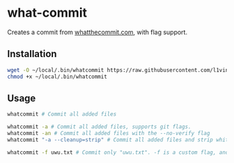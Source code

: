 # what-commit

Creates a commit from [whatthecommit.com](http://whatthecommit.com/), with flag support.

## Installation

```bash
wget -O ~/local/.bin/whatcommit https://raw.githubusercontent.com/l1ving/what-commit/master/whatcommit
chmod +x ~/local/.bin/whatcommit
```

## Usage

```bash
whatcommit # Commit all added files
```

```bash
whatcommit -a # Commit all added files, supports git flags.
whatcommit -an # Commit all added files with the --no-verify flag
whatcommit "-a --cleanup=strip" # Commit all added files and strip whitespace from file
```

```bash
whatcommit -f uwu.txt # Commit only "uwu.txt". -f is a custom flag, and will not be passed to git.
```
